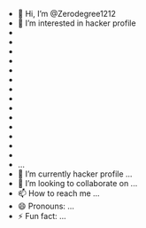 - 👋 Hi, I’m @Zerodegree1212
- 👀 I’m interested in hacker profile
-
-
-
-
-
-
-
-
-
-
-
-
-
-
-    ...
- 🌱 I’m currently hacker profile ...
- 💞️ I’m looking to collaborate on ...
- 📫 How to reach me ...
- 😄 Pronouns: ...
- ⚡ Fun fact: ...

<!---
Zerodegree1212/Zerodegree1212 is a ✨ special ✨ repository because its `README.md` (this file) appears on your GitHub profile.
You can click the Preview link to take a look at your changes.
--->
